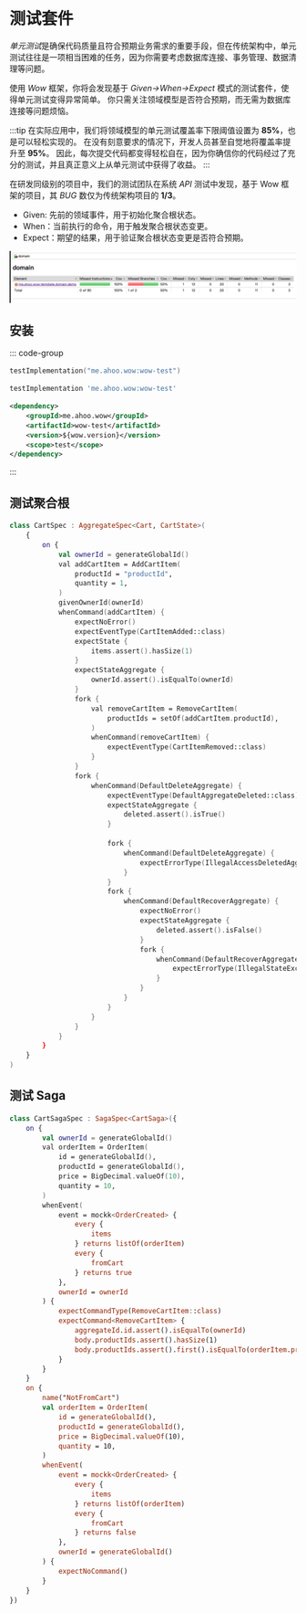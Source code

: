 # 测试套件

*单元测试*是确保代码质量且符合预期业务需求的重要手段，但在传统架构中，单元测试往往是一项相当困难的任务，因为你需要考虑数据库连接、事务管理、数据清理等问题。

使用 _Wow_ 框架，你将会发现基于 _Given->When->Expect_ 模式的测试套件，使得单元测试变得异常简单。
你只需关注领域模型是否符合预期，而无需为数据库连接等问题烦恼。

:::tip
在实际应用中，我们将领域模型的单元测试覆盖率下限阈值设置为 **85%**，也是可以轻松实现的。
在没有刻意要求的情况下，开发人员甚至自觉地将覆盖率提升至 **95%**。
因此，每次提交代码都变得轻松自在，因为你确信你的代码经过了充分的测试，并且真正意义上从单元测试中获得了收益。
:::

在研发同级别的项目中，我们的测试团队在系统 _API_ 测试中发现，基于 Wow 框架的项目，其 _BUG_ 数仅为传统架构项目的 **1/3**。

- Given: 先前的领域事件，用于初始化聚合根状态。
- When：当前执行的命令，用于触发聚合根状态变更。
- Expect：期望的结果，用于验证聚合根状态变更是否符合预期。

![Test Coverage](../public/images/getting-started/test-coverage.png)

## 安装

::: code-group
```kotlin [Gradle(Kotlin)]
testImplementation("me.ahoo.wow:wow-test")
```
```groovy [Gradle(Groovy)]
testImplementation 'me.ahoo.wow:wow-test'
```
```xml [Maven]
<dependency>
    <groupId>me.ahoo.wow</groupId>
    <artifactId>wow-test</artifactId>
    <version>${wow.version}</version>
    <scope>test</scope>
</dependency>
```
:::

## 测试聚合根

```kotlin
class CartSpec : AggregateSpec<Cart, CartState>(
    {
        on {
            val ownerId = generateGlobalId()
            val addCartItem = AddCartItem(
                productId = "productId",
                quantity = 1,
            )
            givenOwnerId(ownerId)
            whenCommand(addCartItem) {
                expectNoError()
                expectEventType(CartItemAdded::class)
                expectState {
                    items.assert().hasSize(1)
                }
                expectStateAggregate {
                    ownerId.assert().isEqualTo(ownerId)
                }
                fork {
                    val removeCartItem = RemoveCartItem(
                        productIds = setOf(addCartItem.productId),
                    )
                    whenCommand(removeCartItem) {
                        expectEventType(CartItemRemoved::class)
                    }
                }
                fork {
                    whenCommand(DefaultDeleteAggregate) {
                        expectEventType(DefaultAggregateDeleted::class)
                        expectStateAggregate {
                            deleted.assert().isTrue()
                        }

                        fork {
                            whenCommand(DefaultDeleteAggregate) {
                                expectErrorType(IllegalAccessDeletedAggregateException::class)
                            }
                        }
                        fork {
                            whenCommand(DefaultRecoverAggregate) {
                                expectNoError()
                                expectStateAggregate {
                                    deleted.assert().isFalse()
                                }
                                fork {
                                    whenCommand(DefaultRecoverAggregate) {
                                        expectErrorType(IllegalStateException::class)
                                    }
                                }
                            }
                        }
                    }
                }
            }
        }
    }
)
```

## 测试 Saga

```kotlin
class CartSagaSpec : SagaSpec<CartSaga>({
    on {
        val ownerId = generateGlobalId()
        val orderItem = OrderItem(
            id = generateGlobalId(),
            productId = generateGlobalId(),
            price = BigDecimal.valueOf(10),
            quantity = 10,
        )
        whenEvent(
            event = mockk<OrderCreated> {
                every {
                    items
                } returns listOf(orderItem)
                every {
                    fromCart
                } returns true
            },
            ownerId = ownerId
        ) {
            expectCommandType(RemoveCartItem::class)
            expectCommand<RemoveCartItem> {
                aggregateId.id.assert().isEqualTo(ownerId)
                body.productIds.assert().hasSize(1)
                body.productIds.assert().first().isEqualTo(orderItem.productId)
            }
        }
    }
    on {
        name("NotFromCart")
        val orderItem = OrderItem(
            id = generateGlobalId(),
            productId = generateGlobalId(),
            price = BigDecimal.valueOf(10),
            quantity = 10,
        )
        whenEvent(
            event = mockk<OrderCreated> {
                every {
                    items
                } returns listOf(orderItem)
                every {
                    fromCart
                } returns false
            },
            ownerId = generateGlobalId()
        ) {
            expectNoCommand()
        }
    }
})
```
